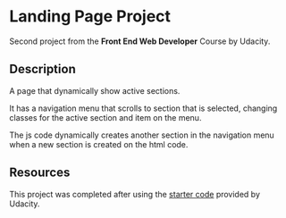 # Landing Page Project

Second project from the **Front End Web Developer** Course by Udacity.

## Description

A page that dynamically show active sections.

It has a navigation menu that scrolls to section that is selected, changing classes for the active section and item on the menu.

The js code dynamically creates another section in the navigation menu when a new section is created on the html code.

## Resources

This project was completed after using the [starter code](https://github.com/udacity/fend/tree/refresh-2019/projects/landing-page) provided by Udacity.
